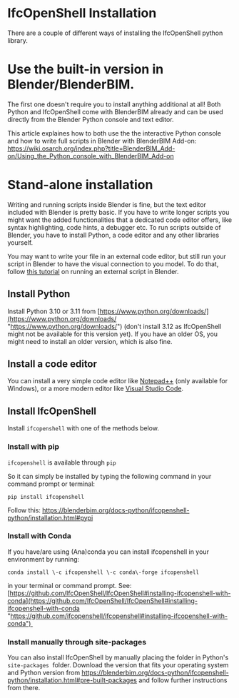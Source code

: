 # IfcOpenShell Installation

There are a couple of different ways of installing the IfcOpenShell python library.

# Use the built-in version in Blender/BlenderBIM.

The first one doesn't require you to install anything additional at all! Both Python and IfcOpenShell come with BlenderBIM already and can be used directly from the Blender Python console and text editor.

This article explaines how to both use the the interactive Python console and how to write full scripts in Blender with BlenderBIM Add-on: https://wiki.osarch.org/index.php?title=BlenderBIM_Add-on/Using_the_Python_console_with_BlenderBIM_Add-on

# Stand-alone installation
Writing and running scripts inside Blender is fine, but the text editor included with Blender is pretty basic. If you have to write longer scripts you might want the added functionalities that a dedicated code editor offers, like syntax highlighting, code hints, a debugger etc. 
To run scripts outside of Blender, you have to install Python, a code editor and any other libraries yourself.

You may want to write your file in an external code editor, but still run your script in Blender to have the visual connection to you model. To do that, follow [this tutorial](https://github.com/timmcginley/41934/blob/main/Concepts/BlenderBIM/E22_41934_How%20to%20run%20an%20external%20script%20in%20Blender.md) on running an external script in Blender. 

## Install Python
Install Python 3.10 or 3.11 from [https://www.python.org/downloads/](https://www.python.org/downloads/ "https://www.python.org/downloads/") (don't install 3.12 as IfcOpenShell might not be available for this version yet). If you have an older OS, you might need to install an older version, which is also fine.

## Install a code editor
You can install a very simple code editor like [Notepad++](https://notepad-plus-plus.org/downloads/) (only available for Windows), or a more modern editor like [Visual Studio Code](https://code.visualstudio.com/). 

## Install IfcOpenShell
Install `ifcopenshell` with one of the methods below.

### Install with pip
`ifcopenshell` is available through `pip`

So it can simply be installed by typing the following command in your command prompt or terminal:

`pip install ifcopenshell`

Follow this: https://blenderbim.org/docs-python/ifcopenshell-python/installation.html#pypi

### Install with Conda

If you have/are using (Ana)conda you can install ifcopenshell in your environment by running:

`conda install \-c ifcopenshell \-c conda\-forge ifcopenshell`

in your terminal or command prompt. See: [https://github.com/IfcOpenShell/IfcOpenShell#installing-ifcopenshell-with-conda](https://github.com/IfcOpenShell/IfcOpenShell#installing-ifcopenshell-with-conda "https://github.com/ifcopenshell/ifcopenshell#installing-ifcopenshell-with-conda") 

### Install manually through site-packages

You can also install IfcOpenShell by manually placing the folder in Python's `site-packages`  folder. 
Download the version that fits your operating system and Python version from https://blenderbim.org/docs-python/ifcopenshell-python/installation.html#pre-built-packages and follow further instructions from there.
